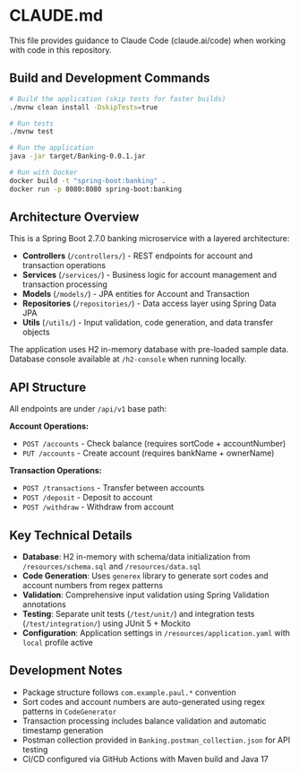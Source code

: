 # CLAUDE.md

This file provides guidance to Claude Code (claude.ai/code) when working with code in this repository.

## Build and Development Commands

```bash
# Build the application (skip tests for faster builds)
./mvnw clean install -DskipTests=true

# Run tests
./mvnw test

# Run the application
java -jar target/Banking-0.0.1.jar

# Run with Docker
docker build -t "spring-boot:banking" .
docker run -p 8080:8080 spring-boot:banking
```

## Architecture Overview

This is a Spring Boot 2.7.0 banking microservice with a layered architecture:

- **Controllers** (`/controllers/`) - REST endpoints for account and transaction operations
- **Services** (`/services/`) - Business logic for account management and transaction processing
- **Models** (`/models/`) - JPA entities for Account and Transaction
- **Repositories** (`/repositories/`) - Data access layer using Spring Data JPA
- **Utils** (`/utils/`) - Input validation, code generation, and data transfer objects

The application uses H2 in-memory database with pre-loaded sample data. Database console available at `/h2-console` when running locally.

## API Structure

All endpoints are under `/api/v1` base path:

**Account Operations:**
- `POST /accounts` - Check balance (requires sortCode + accountNumber)
- `PUT /accounts` - Create account (requires bankName + ownerName)

**Transaction Operations:**
- `POST /transactions` - Transfer between accounts
- `POST /deposit` - Deposit to account
- `POST /withdraw` - Withdraw from account

## Key Technical Details

- **Database**: H2 in-memory with schema/data initialization from `/resources/schema.sql` and `/resources/data.sql`
- **Code Generation**: Uses `generex` library to generate sort codes and account numbers from regex patterns
- **Validation**: Comprehensive input validation using Spring Validation annotations
- **Testing**: Separate unit tests (`/test/unit/`) and integration tests (`/test/integration/`) using JUnit 5 + Mockito
- **Configuration**: Application settings in `/resources/application.yaml` with `local` profile active

## Development Notes

- Package structure follows `com.example.paul.*` convention
- Sort codes and account numbers are auto-generated using regex patterns in `CodeGenerator`
- Transaction processing includes balance validation and automatic timestamp generation
- Postman collection provided in `Banking.postman_collection.json` for API testing
- CI/CD configured via GitHub Actions with Maven build and Java 17